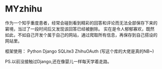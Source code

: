 # MYzhihu

作为一个知乎重度患者，经常会碰到看到精彩的回答和评论而无法全部保存下来的窘境，当过了一段时间后又发现该回答已经被删除。
实在是令人郁郁寡欢，既然如此，不如自己开发个属于自己的网站，通过爬取所有信息，再保存到自己搭设的网站里。

框架使用：
Python Django
SQLite3
ZhihuOAuth (写这个库的大佬是真的NB~)

PS.以前没接触过Django,还在像婴儿一样每天学着走路。
